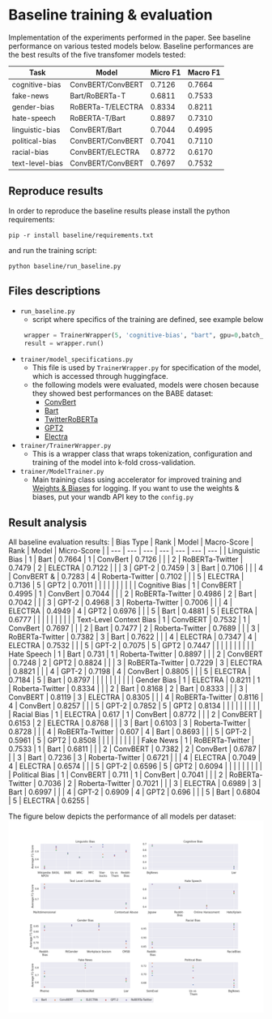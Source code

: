 # Baseline training & evaluation
Implementation of the experiments performed in the paper. See baseline performance on various tested models below.
Baseline performances are the best results of the five transfomer models tested:


| Task | Model | Micro F1 | Macro F1 |
| --- | --- | --- | --- |
| cognitive-bias | ConvBERT/ConvBERT | 0.7126 | 0.7664 |
| fake-news | Bart/RoBERTa-T | 	0.6811 | 0.7533 |
| gender-bias | RoBERTa-T/ELECTRA | 0.8334 | 0.8211 |
| hate-speech | RoBERTA-T/Bart | 0.8897 | 0.7310 |
| linguistic-bias | ConvBERT/Bart | 0.7044 | 0.4995 |
| political-bias | ConvBERT/ConvBERT | 0.7041 | 0.7110 |
| racial-bias | ConvBERT/ELECTRA | 0.8772 | 	0.6170 |
| text-level-bias | ConvBERT/ConvBERT | 0.7697 | 	0.7532 |

## Reproduce results
In order to reproduce the baseline results 
please install the python requirements:
```
pip -r install baseline/requirements.txt
```
and run the training script:
```
python baseline/run_baseline.py
```

## Files descriptions
* `run_baseline.py`
  * script where specifics of the training are defined, see example below
   ```python
    wrapper = TrainerWrapper(5, 'cognitive-bias', "bart", gpu=0,batch_size=64, model_length=78)
    result = wrapper.run()
   ```
* `trainer/model_specifications.py`
    - This file is used by `TrainerWrapper.py` for specification of the model, which is accessed through huggingface.
    - the following models were evaluated, models were chosen because they showed best performances on the BABE dataset:
      * [ConvBert](https://huggingface.co/YituTech/conv-bert-base)
      * [Bart](https://huggingface.co/facebook/bart-base)
      * [TwitterRoBERTa](https://huggingface.co/cardiffnlp/twitter-roberta-base)
      * [GPT2](https://huggingface.co/gpt2)
      * [Electra](https://huggingface.co/google/electra-base-discriminator)
* `trainer/TrainerWrapper.py`
  * This is a wrapper class that wraps tokenization, configuration and training of the model into k-fold cross-validation.
* `trainer/ModelTrainer.py`
  * Main training class using accelerator for improved training and [Weights & Biases](https://wandb.ai/home) for logging. If you want to use the weights & biases, put your wandb API key to the `config.py`
  
## Result analysis
All baseline evaluation results: 
|	Bias Type	|	Rank	|	Model	|	Macro-Score	|	Rank	|	Model	|	Micro-Score	|
|	---	|	---	|	---	|	---	|	---	|	---	|	---	|
|	Linguistic Bias	|	1	|	Bart	|	0.7664	|	1	|	ConvBert	|	0.7126	|
|		|	2	|	RoBERTa-Twitter	|	0.7479	|	2	|	ELECTRA	|	0.7122	|
|		|	3	|	GPT-2	|	0.7459	|	3	|	Bart	|	0.7106	|
|		|	4	|	ConvBERT &	|	0.7283	|	4	|	Roberta-Twitter	|	0.7102	|
|		|	5	|	ELECTRA	|	0.7136	|	5	|	GPT2	|	0.7011	|
|		|		|		|		|		|		|		|
|	Cognitive Bias	|	1	|	ConvBERT	|	0.4995	|	1	|	ConvBert	|	0.7044	|
|		|	2	|	RoBERTa-Twitter	|	0.4986	|	2	|	Bart	|	0.7042	|
|		|	3	|	GPT-2	|	0.4968	|	3	|	Roberta-Twitter	|	0.7006	|
|		|	4	|	ELECTRA	|	0.4949	|	4	|	GPT2	|	0.6976	|
|		|	5	|	Bart	|	0.4881	|	5	|	ELECTRA	|	0.6777	|
|		|		|		|		|		|		|		|
|	Text-Level Context Bias	|	1	|	ConvBERT	|	0.7532	|	1	|	ConvBert	|	0.7697	|
|		|	2	|	Bart	|	0.7477	|	2	|	Roberta-Twitter	|	0.7689	|
|		|	3	|	RoBERTa-Twitter	|	0.7382	|	3	|	Bart	|	0.7622	|
|		|	4	|	ELECTRA	|	0.7347	|	4	|	ELECTRA	|	0.7532	|
|		|	5	|	GPT-2	|	0.7075	|	5	|	GPT2	|	0.7447	|
|		|		|		|		|		|		|		|
|	Hate Speech	|	1	|	Bart	|	0.731	|	1	|	Roberta-Twitter	|	0.8897	|
|		|	2	|	ConvBERT	|	0.7248	|	2	|	GPT2	|	0.8824	|
|		|	3	|	RoBERTa-Twitter	|	0.7229	|	3	|	ELECTRA	|	0.8821	|
|		|	4	|	GPT-2	|	0.7198	|	4	|	ConvBert	|	0.8805	|
|		|	5	|	ELECTRA	|	0.7184	|	5	|	Bart	|	0.8797	|
|		|		|		|		|		|		|		|
|	Gender Bias	|	1	|	ELECTRA	|	0.8211	|	1	|	Roberta-Twitter	|	0.8334	|
|		|	2	|	Bart	|	0.8168	|	2	|	Bart	|	0.8333	|
|		|	3	|	ConvBERT	|	0.8119	|	3	|	ELECTRA	|	0.8305	|
|		|	4	|	RoBERTa-Twitter	|	0.8116	|	4	|	ConvBert	|	0.8257	|
|		|	5	|	GPT-2	|	0.7852	|	5	|	GPT2	|	0.8134	|
|		|		|		|		|		|		|		|
|	Racial Bias	|	1	|	ELECTRA	|	0.617	|	1	|	ConvBert	|	0.8772	|
|		|	2	|	ConvBERT	|	0.6153	|	2	|	ELECTRA	|	0.8768	|
|		|	3	|	Bart	|	0.6103	|	3	|	Roberta-Twitter	|	0.8728	|
|		|	4	|	RoBERTa-Twitter	|	0.607	|	4	|	Bart	|	0.8693	|
|		|	5	|	GPT-2	|	0.5961	|	5	|	GPT2	|	0.8508	|
|		|		|		|		|		|		|		|
|	Fake News	|	1	|	RoBERTa-Twitter	|	0.7533	|	1	|	Bart	|	0.6811	|
|		|	2	|	ConvBERT	|	0.7382	|	2	|	ConvBert	|	0.6787	|
|		|	3	|	Bart	|	0.7236	|	3	|	Roberta-Twitter	|	0.6721	|
|		|	4	|	ELECTRA	|	0.7049	|	4	|	ELECTRA	|	0.6574	|
|		|	5	|	GPT-2	|	0.6596	|	5	|	GPT2	|	0.6094	|
|		|		|		|		|		|		|		|
|	Political Bias	|	1	|	ConvBERT	|	0.711	|	1	|	ConvBert	|	0.7041	|
|		|	2	|	RoBERTa-Twitter	|	0.7036	|	2	|	Roberta-Twitter	|	0.7021	|
|		|	3	|	ELECTRA	|	0.6989	|	3	|	Bart	|	0.6997	|
|		|	4	|	GPT-2	|	0.6909	|	4	|	GPT2	|	0.696	|
|		|	5	|	Bart	|	0.6804	|	5	|	ELECTRA	|	0.6255	|


The figure below depicts the performance of all models per dataset:
![d](../figures/per_dataset_performance.png)
